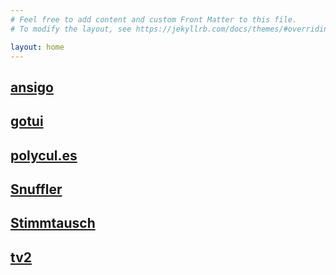 ```yaml
---
# Feel free to add content and custom Front Matter to this file.
# To modify the layout, see https://jekyllrb.com/docs/themes/#overriding-theme-defaults

layout: home
---
```


## [ansigo](https://ansigo.projects.makyo.io)

## [gotui](https://github.com/makyo/gotui)

## [polycul.es](https://polycul.es)

## [Snuffler](https://snuffler.projects.makyo.io)

## [Stimmtausch](https://stimmtausch.com)

## [tv2](https://tv2.projects.makyo.io)
